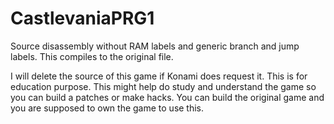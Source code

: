 # CastlevaniaPRG1
Source disassembly without RAM labels and generic branch and jump labels. This compiles to the original file.

I will delete the source of this game if Konami does request it. This is for education purpose. This might help do study and understand the game so you can build a patches or make hacks. You can build the original game and you are supposed to own the game to use this.
